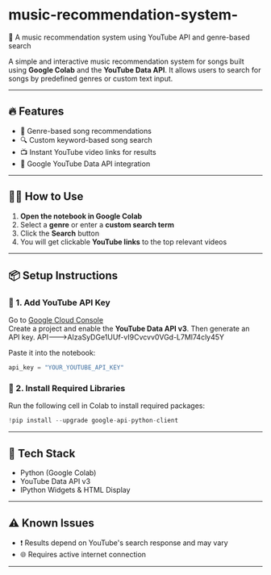 # music-recommendation-system-
 🎵 A music recommendation system using YouTube API and genre-based search


A simple and interactive music recommendation system for  songs built using **Google Colab** and the **YouTube Data API**. It allows users to search for songs by predefined genres or custom text input.

---

## 🔥 Features

- 🎼 Genre-based song recommendations
- 🔍 Custom keyword-based song search
- 📺 Instant YouTube video links for results
- 🧠 Google YouTube Data API integration

---

## 🧑‍💻 How to Use

1. **Open the notebook in Google Colab**
2. Select a **genre** or enter a **custom search term**
3. Click the **Search** button
4. You will get clickable **YouTube links** to the top relevant videos

---

## 📦 Setup Instructions

### 🔑 1. Add YouTube API Key
Go to [Google Cloud Console](https://console.developers.google.com/)  
Create a project and enable the **YouTube Data API v3**. Then generate an API key.
API--->AIzaSyDGe1UUf-vI9Cvcvv0VGd-L7Ml74cly45Y

Paste it into the notebook:
```python
api_key = "YOUR_YOUTUBE_API_KEY"
````

### 📌 2. Install Required Libraries

Run the following cell in Colab to install required packages:

```python
!pip install --upgrade google-api-python-client
```

---

## 🧪 Tech Stack

* Python (Google Colab)
* YouTube Data API v3
* IPython Widgets & HTML Display

---

## ⚠️ Known Issues

* ❗ Results depend on YouTube's search response and may vary
* 🌐 Requires active internet connection

---
